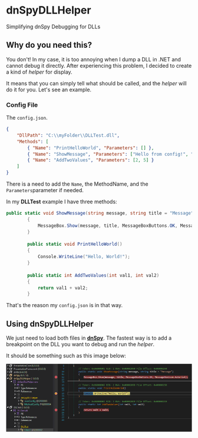 # dnSpyDLLHelper
Simplifying dnSpy Debugging for DLLs

## Why do you need this?
You don't! In my case, it is too annoying when I dump a DLL in .NET and cannot debug it directly. After experiencing this problem, I decided to create a kind of _helper_ for display.

It means that you can simply tell what should be called, and the _helper_ will do it for you. Let's see an example.

### Config File
The ``config.json``.

```JSON
{
    "DllPath": "C:\\myFolder\\DLLTest.dll",
    "Methods": [
        { "Name": "PrintHelloWorld", "Parameters": [] },
        { "Name": "ShowMessage", "Parameters": ["Hello from config!", "My new title"] },
	    { "Name": "AddTwoValues", "Parameters": [2, 5] }
    ]
}

```

There is a need to add the ``Name``, the MethodName, and the ``Parameters``parameter if needed.

In my **DLLTest** example I have three methods:
```C#
public static void ShowMessage(string message, string title = "Message")
        {
            MessageBox.Show(message, title, MessageBoxButtons.OK, MessageBoxIcon.Information);
        }

        public static void PrintHelloWorld()
        {
            Console.WriteLine("Hello, World!");
        }

        public static int AddTwoValues(int val1, int val2)
        {
            return val1 + val2;
        }
```

That's the reason my ``config.json`` is in that way.

## Using dnSpyDLLHelper
We just need to load both files in **[dnSpy](https://github.com/dnSpyEx)**. The fastest way is to add a breakpoint on the DLL you want to debug and run the _helper_.

It should be something such as this image below:

![dnSpyDLLHelper](/imgs/dnSpyDLLHelper.png)